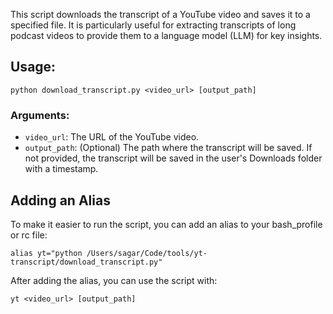 This script downloads the transcript of a YouTube video and saves it to a specified file.
It is particularly useful for extracting transcripts of long podcast videos to provide them to a language model (LLM) for key insights.

## Usage:
```
python download_transcript.py <video_url> [output_path]
```

### Arguments:
- `video_url`: The URL of the YouTube video.
- `output_path`: (Optional) The path where the transcript will be saved. If not provided, the transcript will be saved in the user's Downloads folder with a timestamp.

## Adding an Alias
To make it easier to run the script, you can add an alias to your bash_profile or rc file:
```
alias yt="python /Users/sagar/Code/tools/yt-transcript/download_transcript.py"
```
After adding the alias, you can use the script with:
```
yt <video_url> [output_path]
```